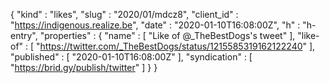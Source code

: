 {
  "kind" : "likes",
  "slug" : "2020/01/mdcz8",
  "client_id" : "https://indigenous.realize.be",
  "date" : "2020-01-10T16:08:00Z",
  "h" : "h-entry",
  "properties" : {
    "name" : [ "Like of @_TheBestDogs's tweet" ],
    "like-of" : [ "https://twitter.com/_TheBestDogs/status/1215585319162122240" ],
    "published" : [ "2020-01-10T16:08:00Z" ],
    "syndication" : [ "https://brid.gy/publish/twitter" ]
  }
}
